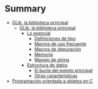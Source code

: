 # Summary

- [GLib, la biblioteca principal](content/00-intro/intro.md)
	- [GLib, la biblioteca principal]()
		- [Lo esencial]()
			- [Definiciones de tipo]()
			- [Macros de uso frecuente]()
			- [Macros de depuración]()
			- [Memoria]()
			- [Manejo de string]()
		- [Estructura de datos]()
			- [El bucle del evento principal]()
			- [Otras características]()
- [Programación orientada a objetos en C]()